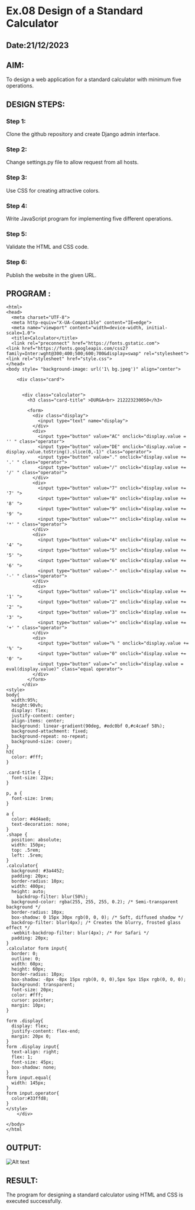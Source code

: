 # Ex.08 Design of a Standard Calculator
## Date:21/12/2023

## AIM:
To design a web application for a standard calculator with minimum five operations.

## DESIGN STEPS:

### Step 1:
Clone the github repository and create Django admin interface.

### Step 2:
Change settings.py file to allow request from all hosts.

### Step 3:
Use CSS for creating attractive colors.

### Step 4:
Write JavaScript program for implementing five different operations.

### Step 5:
Validate the HTML and CSS code.

### Step 6:
Publish the website in the given URL.

## PROGRAM :
```
<html>
<head>
  <meta charset="UTF-8">
  <meta http-equiv="X-UA-Compatible" content="IE=edge">
  <meta name="viewport" content="width=device-width, initial-scale=1.0">
  <title>Calculator</title>
  <link rel="preconnect" href="https://fonts.gstatic.com">
<link href="https://fonts.googleapis.com/css2?family=Inter:wght@300;400;500;600;700&display=swap" rel="stylesheet">
<link rel="stylesheet" href="style.css">
</head>
<body style= "background-image: url('1\ bg.jpeg')" align="center">
    
    <div class="card">
        

      <div class="calculator">
        <h3 class="card-title" >DURGA<br> 212223230050</h3>
        
        <form>
          <div class="display">
            <input type="text" name="display">
          </div>
          <div>
            <input type="button" value="AC" onclick="display.value = '' " class="operator">
            <input type="button" value="DE" onclick="display.value =  display.value.toString().slice(0,-1)" class="operator">
            <input type="button" value="." onclick="display.value += '.' " class="operator">
            <input type="button" value="/" onclick="display.value += '/' " class="operator">
          </div>
          <div>
            <input type="button" value="7" onclick="display.value += '7' ">
            <input type="button" value="8" onclick="display.value += '8' ">
            <input type="button" value="9" onclick="display.value += '9' ">
            <input type="button" value="*" onclick="display.value += '*' " class="operator">
          </div>
          <div>
            <input type="button" value="4" onclick="display.value += '4' ">
            <input type="button" value="5" onclick="display.value += '5' ">
            <input type="button" value="6" onclick="display.value += '6' ">
            <input type="button" value="-" onclick="display.value += '-' " class="operator">
          </div>
          <div>
            <input type="button" value="1" onclick="display.value += '1' ">
            <input type="button" value="2" onclick="display.value += '2' ">
            <input type="button" value="3" onclick="display.value += '3' ">
            <input type="button" value="+" onclick="display.value += '+' " class="operator">
          </div>
          <div>
            <input type="button" value="% " onclick="display.value += '%' ">
            <input type="button" value="0" onclick="display.value += '0' ">
            <input type="button" value="=" onclick="display.value = eval(display.value)" class="equal operator">
          </div>
        </form>
      </div>
<style>
body{
  width:95%;
  height:90vh;
  display: flex;
  justify-content: center;
  align-items: center;
  background: linear-gradient(90deg, #edc0bf 0,#c4caef 58%);
  background-attachment: fixed;
  background-repeat: no-repeat;
  background-size: cover;
}
h3{
  color: #fff;
}

.card-title {
  font-size: 22px;
}

p, a {
  font-size: 1rem;
}

a {
  color: #4d4ae8;
  text-decoration: none;
}
.shape {
  position: absolute;
  width: 150px;
  top: .5rem;
  left: .5rem;
}
.calculator{
  background: #3a4452;
  padding: 20px;
  border-radius: 10px;
  width: 400px;
  height: auto;
	backdrop-filter: blur(50%);
  background-color: rgba(255, 255, 255, 0.2); /* Semi-transparent background */
  border-radius: 10px;
  box-shadow: 0 15px 30px rgb(0, 0, 0); /* Soft, diffused shadow */
  backdrop-filter: blur(4px); /* Creates the blurry, frosted glass effect */
  -webkit-backdrop-filter: blur(4px); /* For Safari */
  padding: 20px;
}
.calculator form input{
  border: 0;
  outline: 0;
  width: 60px;
  height: 60px;
  border-radius: 10px;
  box-shadow: -8px -8px 15px rgb(0, 0, 0),5px 5px 15px rgb(0, 0, 0);
  background: transparent;
  font-size: 20px;
  color: #fff;
  cursor: pointer;
  margin: 10px;
}

form .display{
  display: flex;
  justify-content: flex-end;
  margin: 20px 0;
}
form .display input{
  text-align: right;
  flex: 1;
  font-size: 45px;
  box-shadow: none;
}
form input.equal{
  width: 145px;
}
form input.operator{
  color:#33ffd8;
}
</style>
    </div>
   
</body>
</html
```
## OUTPUT:
![Alt text](<durga/calcapp/static/Screenshot 2023-12-21 215628.png>)
## RESULT:
The program for designing a standard calculator using HTML and CSS is executed successfully.

